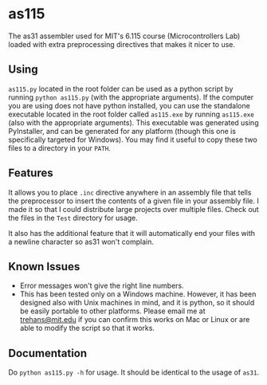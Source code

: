 # as115
The as31 assembler used for MIT's 6.115 course (Microcontrollers Lab) loaded with extra preprocessing directives that makes it nicer to use.

## Using

`as115.py` located in the root folder can be used as a python script by running `python as115.py` (with the appropriate arguments). If the computer you are using does not have python installed, you can use the standalone executable located in the root folder called `as115.exe` by running `as115.exe` (also with the appropriate arguments). This executable was generated using PyInstaller, and can be generated for any platform (though this one is specifically targeted for Windows). You may find it useful to copy these two files to a directory in your `PATH`.

## Features

It allows you to place `.inc` directive anywhere in an assembly file that tells the preprocessor to insert the contents of a given file in your assembly file. I made it so that I could distribute large projects over multiple files. Check out the files in the `Test` directory for usage.

It also has the additional feature that it will automatically end your files with a newline character so as31 won't complain.

## Known Issues

* Error messages won't give the right line numbers.
* This has been tested only on a Windows machine. However, it has been designed also with Unix machines in mind, and it is python, so it should be easily portable to other platforms. Please email me at trehans@mit.edu if you can confirm this works on Mac or Linux or are able to modify the script so that it works.

## Documentation

Do `python as115.py -h` for usage. It should be identical to the usage of `as31`.
